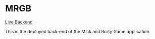 # MRGB
[Live Backend]("https://mrgb.herokuapp.com/")

This is the deployed back-end of the Mick and Rorty Game application.
